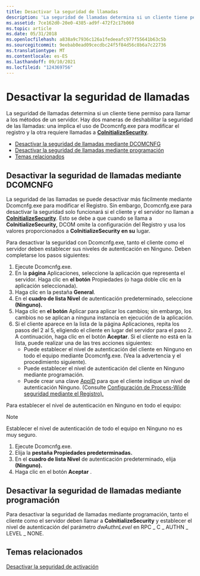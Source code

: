```yaml
---
title: Desactivar la seguridad de llamadas
description: 'La seguridad de llamadas determina si un cliente tiene permiso para llamar a los métodos de un servidor. Hay dos maneras de deshabilitar la seguridad de llamadas: una implica el uso de Dcomcnfg.exe para modificar el registro y la otra requiere llamadas a CoInitializeSecurity.'
ms.assetid: 7ce162d0-20e0-4385-ad9f-472f2c17b060
ms.topic: article
ms.date: 05/31/2018
ms.openlocfilehash: a838a9c7936c126a1fedeeafc977f55641b63c5b
ms.sourcegitcommit: 9eebab0ead09cecdbc24f5f84d56c8b6a7c22736
ms.translationtype: MT
ms.contentlocale: es-ES
ms.lasthandoff: 09/10/2021
ms.locfileid: "124369756"
---
```

# <a name="turning-off-call-security"></a>Desactivar la seguridad de llamadas

La seguridad de llamadas determina si un cliente tiene permiso para llamar a los métodos de un servidor. Hay dos maneras de deshabilitar la seguridad de las llamadas: una implica el uso de Dcomcnfg.exe para modificar el registro y la otra requiere llamadas a [**CoInitializeSecurity**](/windows/desktop/api/combaseapi/nf-combaseapi-coinitializesecurity).

-   [Desactivar la seguridad de llamadas mediante DCOMCNFG](#turning-off-call-security-using-dcomcnfg)
-   [Desactivar la seguridad de llamadas mediante programación](#turning-off-call-security-programmatically)
-   [Temas relacionados](#related-topics)

## <a name="turning-off-call-security-using-dcomcnfg"></a>Desactivar la seguridad de llamadas mediante DCOMCNFG

La seguridad de las llamadas se puede desactivar más fácilmente mediante Dcomcnfg.exe para modificar el Registro. Sin embargo, Dcomcnfg.exe para desactivar la seguridad solo funcionará si el cliente y el servidor no llaman a [**CoInitializeSecurity**](/windows/desktop/api/combaseapi/nf-combaseapi-coinitializesecurity). Esto se debe a que cuando se llama a **CoInitializeSecurity,** DCOM omite la configuración del Registro y usa los valores proporcionados a **CoInitializeSecurity en su** lugar.

Para desactivar la seguridad con Dcomcnfg.exe, tanto el cliente como el servidor deben establecer sus niveles de autenticación en Ninguno. Deben completarse los pasos siguientes:

1.  Ejecute Dcomcnfg.exe.
2.  En la **página** Aplicaciones, seleccione la aplicación que representa el servidor. Haga clic en **el botón** Propiedades (o haga doble clic en la aplicación seleccionada).
3.  Haga clic en la pestaña **General**.
4.  En el **cuadro de lista Nivel** de autenticación predeterminado, seleccione **(Ninguno).**
5.  Haga clic en **el botón** Aplicar para aplicar los cambios; sin embargo, los cambios no se aplican a ninguna instancia en ejecución de la aplicación.
6.  Si el cliente aparece en  la lista de la página Aplicaciones, repita los pasos del 2 al 5, eligiendo el cliente en lugar del servidor para el paso 2. A continuación, haga clic en el botón **Aceptar**. Si el cliente no está en la lista, puede realizar una de las tres acciones siguientes:
    -   Puede establecer el nivel de autenticación del cliente en Ninguno en todo el equipo mediante Dcomcnfg.exe. (Vea la advertencia y el procedimiento siguiente).
    -   Puede establecer el nivel de autenticación del cliente en Ninguno mediante programación.
    -   Puede crear una clave [AppID](appid-key.md) para que el cliente indique un nivel de autenticación Ninguno. (Consulte [Configuración de Process-Wide seguridad mediante el Registro).](setting-processwide-security-through-the-registry.md)

Para establecer el nivel de autenticación en Ninguno en todo el equipo:

> [!Note]  
> Establecer el nivel de autenticación de todo el equipo en Ninguno no es muy seguro.

 

1.  Ejecute Dcomcnfg.exe.
2.  Elija la **pestaña Propiedades predeterminadas.**
3.  En el **cuadro de lista Nivel** de autenticación predeterminado, elija **(Ninguno).**
4.  Haga clic en el botón **Aceptar** .

## <a name="turning-off-call-security-programmatically"></a>Desactivar la seguridad de llamadas mediante programación

Para desactivar la seguridad de llamadas mediante programación, tanto el cliente como el servidor deben llamar a **CoInitializeSecurity** y establecer el nivel de autenticación del parámetro *dwAuthnLevel* en RPC \_ C \_ AUTHN \_ LEVEL \_ NONE.

## <a name="related-topics"></a>Temas relacionados

<dl> <dt>

[Desactivar la seguridad de activación](turning-off-activation-security.md)
</dt> </dl>

 

 




